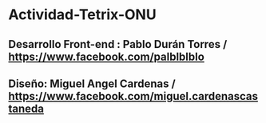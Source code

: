 # Actividad-Tetrix-ONU

## Desarrollo Front-end : Pablo Durán Torres / https://www.facebook.com/palblblblo
## Diseño: Miguel Angel Cardenas / https://www.facebook.com/miguel.cardenascastaneda
